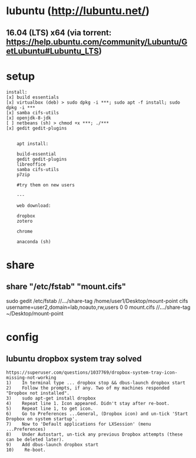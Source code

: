 # lubuntu (http://lubuntu.net/)
## 16.04 (LTS) x64 (via torrent: https://help.ubuntu.com/community/Lubuntu/GetLubuntu#Lubuntu_LTS)

# setup

    install:
    [x] build essentials
    [x] virtualbox (deb) > sudo dpkg -i ***; sudo apt -f install; sudo dpkg -i ***
    [x] samba cifs-utils 
    [x] openjdk-8-jdk
    [ ] netbeans (sh) > chmod +x ***; ./***
    [x] gedit gedit-plugins


        apt install:

        build-essential
        gedit gedit-plugins
        libreoffice
        samba cifs-utils
        p7zip

        #try them on new users

        ---

        web download:

        dropbox
        zotero

        chrome

        anaconda (sh)



# share 
## share "/etc/fstab" "mount.cifs"

sudo gedit /etc/fstab
//**.**.**.**/share-tag /home/user1/Desktop/mount-point cifs username=user2,domain=lab,noauto,rw,users 0 0
mount.cifs //**.**.**.**/share-tag ~/Desktop/mount-point

# config
## lubuntu dropbox system tray solved
    https://superuser.com/questions/1037769/dropbox-system-tray-icon-missing-not-working
    1)    In terminal type ... dropbox stop && dbus-launch dropbox start
    2)    Follow the prompts, if any. Two of my machines responded "Dropbox not installed".
    3)    sudo apt-get install dropbox
    4)    Repeat line 1. Icon appeared. Didn't stay after re-boot.
    5)    Repeat line 1, to get icon.
    6)    Go to Preferences ...General, (Dropbox icon) and un-tick 'Start Dropbox on system startup'.
    7)    Now to 'Default applications for LXSession' (menu ...Preferences)
    8)    Under Autostart, un-tick any previous Dropbox attempts (these can be deleted later).
    9)    Add dbus-launch dropbox start
    10)    Re-boot.

